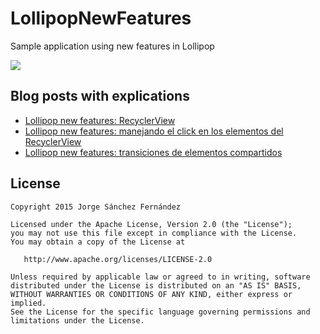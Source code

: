 # LollipopNewFeatures
Sample application using new features in Lollipop

![](http://3.bp.blogspot.com/-hts8Qrbd1Fk/VVe01tKWzzI/AAAAAAAADBM/BIpTmQyNhxY/s320/Lollipop_Shared_Element_Transition.gif)

Blog posts with explications
---------------------------
* [Lollipop new features: RecyclerView](http://xurxodeveloper.blogspot.com.es/2015/05/lollipop-new-features-recyclerview.html)
* [Lollipop new features: manejando el click en los elementos del RecyclerView](http://xurxodeveloper.blogspot.com.es/2015/05/lollipop-new-features-manejando-el-click-en-los-elementos-del-recyclerview.html)
* [Lollipop new features: transiciones de elementos compartidos](http://xurxodeveloper.blogspot.com.es/2015/05/lollipop-new-features-transiciones-de-elementos-compartidos.html)

License
-------

    Copyright 2015 Jorge Sánchez Fernández

    Licensed under the Apache License, Version 2.0 (the "License");
    you may not use this file except in compliance with the License.
    You may obtain a copy of the License at

       http://www.apache.org/licenses/LICENSE-2.0

    Unless required by applicable law or agreed to in writing, software
    distributed under the License is distributed on an "AS IS" BASIS,
    WITHOUT WARRANTIES OR CONDITIONS OF ANY KIND, either express or implied.
    See the License for the specific language governing permissions and
    limitations under the License.





